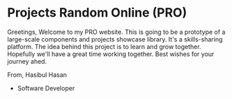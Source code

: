 # Projects Random Online (PRO)

Greetings,
    Welcome to my PRO website. This is going to be a prototype of a large-scale components and projects showcase library. It's a skills-sharing platform. The idea behind this project is to learn and grow together. Hopefully we'll have a great time working together. Best wishes for your journey ahed.

From,
Hasibul Hasan 
- Software Developer